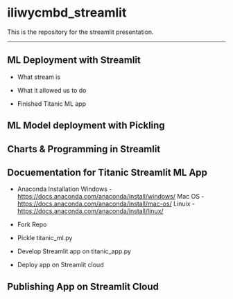 # iliwycmbd_streamlit
This is the repository for the streamlit presentation.

***

## ML Deployment with Streamlit

- What stream is

- What it allowed us to do


- Finished Titanic ML app 

## ML Model deployment with Pickling 

## Charts & Programming in Streamlit

## Docuementation for Titanic Streamlit ML App

- Anaconda Installation 
 Windows - https://docs.anaconda.com/anaconda/install/windows/
 Mac OS - https://docs.anaconda.com/anaconda/install/mac-os/
 Linuix - https://docs.anaconda.com/anaconda/install/linux/

- Fork Repo

- Pickle titanic_ml.py 

- Develop Streamlit app on titanic_app.py 

- Deploy app on Streamlit cloud

## Publishing App on Streamlit Cloud
